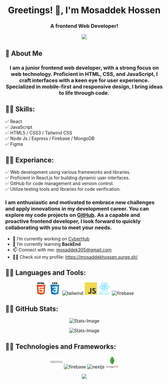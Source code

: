 <!-- GitHub Profile README -->
<h1 align="center">Greetings! 👋, I'm Mosaddek Hossen</h1>
<h3 align="center">A frontend Web Developer!</h3>

<p align="center">
  <img src="https://i.ibb.co/nsPkJq2/github.jpg" />
</p>

## 🚀 About Me
### <p align="center">I am a junior frontend web developer, with a strong focus on web technology. Proficient in HTML, CSS, and JavaScript, I craft interfaces with a keen eye for user experience. Specialized in mobile-first and responsive design, I bring ideas to life through code.</p>

## 👨‍💻 Skills: 
✅ React <br> 
✅ JavaScript <br>
✅ HTML5 / CSS3 / Tailwind CSS <br>
✅ Node Js / Express / Firebase / MongoDB <br>
✅ Figma <br>

## 👨‍💻 Experiance: 

✅ Web development using various frameworks and libraries. <br> 
✅ Proficient in React.js for building dynamic user interfaces. <br> 
✅ GitHub for code management and version control. <br> 
✅ Utilize testing tools and libraries for code verification. <br> 

### I am enthusiastic and motivated to embrace new challenges and apply innovations in my development career. You can explore my code projects on [GitHub](https://github.com/MosaddekHossen?tab=repositories). As a capable and proactive frontend developer, I look forward to quickly collaborating with you to meet your needs.

- 🔭 I’m currently working on <a href="[https://brand-shop-client-28f8e.web.app/](https://123sweet-copy.surge.sh/)" target="_blank">CyberHub</a>
- 🌱 I’m currently learning <strong>BackEnd</strong>
- 📫 Connect with me: <a href="mailto:mosaddek305@gmail.com">mosaddek305@gmail.com</a>
- 👨‍💻 Check out my profile: <a href="https://mosaddekhossen.surge.sh/" target="_blank">https://mosaddekhossen.surge.sh/</a>

## 👨‍💻 Languages and Tools: 

<p align="center">
  <img src="https://raw.githubusercontent.com/devicons/devicon/master/icons/html5/html5-original-wordmark.svg" alt="html5" width="40" height="40"/>
  <img src="https://raw.githubusercontent.com/devicons/devicon/master/icons/css3/css3-original-wordmark.svg" alt="css3" width="40" height="40"/>
  <img src="https://www.vectorlogo.zone/logos/tailwindcss/tailwindcss-icon.svg" alt="tailwind" width="40" height="40"/>
  <img src="https://raw.githubusercontent.com/devicons/devicon/master/icons/javascript/javascript-original.svg" alt="javascript" width="40" height="40"/>
  <img src="https://raw.githubusercontent.com/devicons/devicon/master/icons/react/react-original-wordmark.svg" alt="react" width="40" height="40"/>
  <img src="https://www.vectorlogo.zone/logos/firebase/firebase-icon.svg" alt="firebase" width="40" height="40"/>
</p>

## 👨‍💻 GitHub Stats:

<p align="center">
  <img src="https://github-readme-stats.vercel.app/api/top-langs?username=mosaddekhossen&show_icons=true&locale=en&layout=compact" alt="Stats-Image" />
</p>
<p align="center">
  <img src="https://github-readme-streak-stats.herokuapp.com/?user=mosaddekhossen" alt="Stats-Image" />
</p>

## 👨‍💻 Technologies and Frameworks:

<p align="center">
  <img src="https://raw.githubusercontent.com/devicons/devicon/master/icons/express/express-original-wordmark.svg" alt="express" width="40" height="40"/>
  <img src="https://www.vectorlogo.zone/logos/firebase/firebase-icon.svg" alt="firebase" width="40" height="40"/>
  <img src="https://cdn.worldvectorlogo.com/logos/nextjs-2.svg" alt="nextjs" width="40" height="40"/>
  <img src="https://raw.githubusercontent.com/devicons/devicon/master/icons/mongodb/mongodb-original-wordmark.svg" alt="mongodb" width="40" height="40"/>
</p>

<p align="center">
  <img src="https://raw.githubusercontent.com/shakilahmedatik/shakilahmedatik/36f6082eed9388f5965d96f2fbc917a2cb888c89/wave.svg" />
</p>
